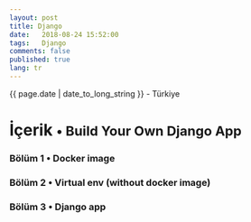 ```yaml
---
layout: post
title: Django 
date:   2018-08-24 15:52:00
tags:   Django
comments: false
published: true
lang: tr
---
```



<p class="meta">{{ page.date | date_to_long_string }} - Türkiye</p>

<style>
span {
    color:blue;
    cursor:pointer;
}
table {
    font-family: arial, sans-serif;
    border-collapse: collapse;
    width: 100%;
}

td, th {
    border: 1px solid #dddddd;
    text-align: left;
    padding: 8px;
}

tr:nth-child(even) {
    background-color: #dddddd;
}
</style>

<h1>İçerik <small>&bull; Build Your Own Django App</small></h1>

<h3><span onclick="show('Page1');"><a>Bölüm 1 &bull; Docker image</a></span></h3>
<h3><span onclick="show('Page2');"><a>Bölüm 2 &bull; Virtual env (without docker image)</a></span></h3>
<h3><span onclick="show('Page3');"><a>Bölüm 3 &bull; Django app</a></span></h3>
<br>
<div class="teaser clearfix"></div>
<div id="Page1" class="page" style="display:none">
<pre>(1)  <code data-language='bash'>sudo systemctl status docker</code></pre>
<pre>(2)  <code data-language='bash'>sudo systemctl enable docker</code></pre>
<pre>(3)  <code data-language='bash'>sudo systemctl start docker</code></pre>
<pre>(4)  <code data-language='bash'>
sudo docker run --net="host" 
-v /home/$USER:/home/$USER
-v /var/cache/pisi/archives:/var/cache/pisi/archives 
-v /var/cache/pisi/packages:/var/cache/pisi/packages 
-itd --security-opt=seccomp:unconfined ertugerata/pisi-chroot-beta bash</code></pre>
<pre>(5)  <code data-language='bash'>
sudo docker run --net="host" 
-v /home/$USER/pisi-2.0/build:/root 
-v /var/cache/pisi/archives:/var/cache/pisi/archives 
-v /var/cache/pisi/packages:/var/cache/pisi/packages 
-itd --security-opt=seccomp:unconfined ertugerata/pisi-chroot-farm bash</code></pre>
 <pre>(6)  <code data-language='bash'>sudo docker ps</code></p>
 <pre>(7)  <code data-language='bash'>sudo docker attach container_name</code></pre>
 <pre>(8)  <code data-language='bash'>pisi ar beta http://ciftlik.pisilinux.org/2.0-Beta.1/pisi-index.xml.xz</code></pre>
 <pre>(9)  <code data-language='bash'>service dbus start && pisi it gawk --ignore-dependency && pisi ur && pisi up -dvsy && pisi it python-devel openssl-devel git pip nodejs -y</code></pre>
 <pre>(10)  <code data-language='bash'>pisi it gawk --ignore-dependency</code></pre>
 <pre>(11)  <code data-language='bash'>sudo docker stop container_name</code></pre>
 <pre>(12)  <code data-language='bash'>sudo docker rm container_name</code></pre>
</div>
<div class="teaser clearfix"></div>
<div id="Page2" class="page" style="display:none">
</div>
 
<div class="teaser clearfix"></div>
<div id="Page3" class="page" style="display:none">
<pre>(1)  <code data-language='bash'>pip install django==1.8</code></pre>
<pre>(2)  <code data-language='bash'>pip install npm</code></pre>
<pre>(3)  <code data-language='bash'>pip install --upgrade git+https://github.com/mysteryjeans/doorsale.git#egg=Doorsale</code></pre>
<pre>(4)  <code data-language='bash'>git clone https://github.com/mysteryjeans/doorsale-demo.git</code></pre>
<pre>(5)  <code data-language='bash'>npm install -g less yuglify</code></pre>
<pre>(6)  <code data-language='bash'>cd doorsale-demo</code></pre>
</div>

